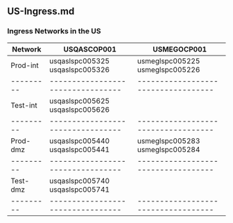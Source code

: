##  US-Ingress.md

### Ingress Networks in the US
Network  | USQASCOP001                     | USMEGOCP001
---------|---------------------------------|-----------------------------------
Prod-int | usqaslspc005325 usqaslspc005326 | usmeglspc005225 usmeglspc005226
---------|---------------------------------|-----------------------------------
Test-int | usqaslspc005625 usqaslspc005626 |
---------|---------------------------------|-----------------------------------
Prod-dmz | usqaslspc005440 usqaslspc005441 | usmeglspc005283 usmeglspc005284
---------|---------------------------------|-----------------------------------
Test-dmz | usqaslspc005740 usqaslspc005741 |
---------|---------------------------------|-----------------------------------
<!-- vim: set ai et nu cin sts=2 sw=2 ts=2 tw=100 filetype=markdown :-->
